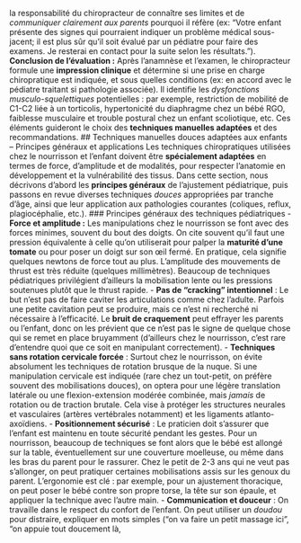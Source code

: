 la responsabilité du chiropracteur de connaître ses limites et de *communiquer clairement aux parents* pourquoi il réfère (ex: “Votre enfant présente des signes qui pourraient indiquer un problème médical sous-jacent; il est plus sûr qu’il soit évalué par un pédiatre pour faire des examens. Je resterai en contact pour la suite selon les résultats.”). **Conclusion de l’évaluation :** Après l’anamnèse et l’examen, le chiropracteur formule une **impression clinique** et détermine si une prise en charge chiropratique est indiquée, et sous quelles conditions (ex: en accord avec le pédiatre traitant si pathologie associée). Il identifie les *dysfonctions musculo-squelettiques* potentielles : par exemple, restriction de mobilité de C1-C2 liée à un torticolis, hypertonicité du diaphragme chez un bébé RGO, faiblesse musculaire et trouble postural chez un enfant scoliotique, etc. Ces éléments guideront le choix des **techniques manuelles adaptées** et des recommandations. ## Techniques manuelles douces adaptées aux enfants – Principes généraux et applications Les techniques chiropratiques utilisées chez le nourrisson et l’enfant doivent être **spécialement adaptées** en termes de force, d’amplitude et de modalités, pour respecter l’anatomie en développement et la vulnérabilité des tissus. Dans cette section, nous décrivons d’abord les **principes généraux** de l’ajustement pédiatrique, puis passons en revue diverses techniques *douces* appropriées par tranche d’âge, ainsi que leur application aux pathologies courantes (coliques, reflux, plagiocéphalie, etc.). ### Principes généraux des techniques pédiatriques - **Force et amplitude :** Les manipulations chez le nourrisson se font avec des forces minimes, souvent du bout des doigts. On cite souvent qu’il faut une pression équivalente à celle qu’on utiliserait pour palper la **maturité d’une tomate** ou pour poser un doigt sur son œil fermé. En pratique, cela signifie quelques newtons de force tout au plus. L’amplitude des mouvements de thrust est très réduite (quelques millimètres). Beaucoup de techniques pédiatriques privilégient d’ailleurs la mobilisation lente ou les pressions soutenues plutôt que le thrust rapide. - **Pas de “cracking” intentionnel** : Le but n’est pas de faire caviter les articulations comme chez l’adulte. Parfois une petite cavitation peut se produire, mais ce n’est ni recherché ni nécessaire à l’efficacité. Le **bruit de craquement** peut effrayer les parents ou l’enfant, donc on les prévient que ce n’est pas le signe de quelque chose qui se remet en place bruyamment (d’ailleurs chez le nourrisson, c’est rare d’entendre quoi que ce soit en manipulant correctement). - **Techniques sans rotation cervicale forcée** : Surtout chez le nourrisson, on évite absolument les techniques de rotation brusque de la nuque. Si une manipulation cervicale est indiquée (rare chez un tout-petit, on préfère souvent des mobilisations douces), on optera pour une légère translation latérale ou une flexion-extension modérée combinée, mais *jamais* de rotation ou de traction brutale. Cela vise à protéger les structures neurales et vasculaires (artères vertébrales notamment) et les ligaments atlanto-axoïdiens. - **Positionnement sécurisé** : Le praticien doit s’assurer que l’enfant est maintenu en toute sécurité pendant les gestes. Pour un nourrisson, beaucoup de techniques se font alors que le bébé est allongé sur la table, éventuellement sur une couverture moelleuse, ou même dans les bras du parent pour le rassurer. Chez le petit de 2-3 ans qui ne veut pas s’allonger, on peut pratiquer certaines mobilisations assis sur les genoux du parent. L’ergonomie est clé : par exemple, pour un ajustement thoracique, on peut poser le bébé contre son propre torse, la tête sur son épaule, et appliquer la technique avec l’autre main. - **Communication et douceur** : On travaille dans le respect du confort de l’enfant. On peut utiliser un *doudou* pour distraire, expliquer en mots simples (“on va faire un petit massage ici”, “on appuie tout doucement là,